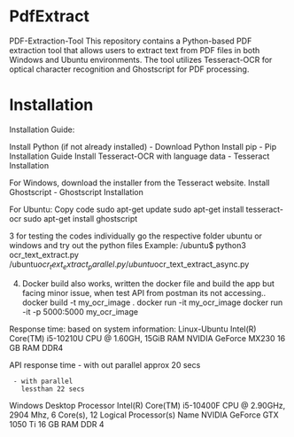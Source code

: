 # PdfExtract

PDF-Extraction-Tool
This repository contains a Python-based PDF extraction tool that allows users to extract text from PDF files in both Windows and Ubuntu environments. The tool utilizes Tesseract-OCR for optical character recognition and Ghostscript for PDF processing.
# Installation

Installation Guide:

Install Python (if not already installed) - Download Python
Install pip - Pip Installation Guide
Install Tesseract-OCR with language data - Tesseract Installation


For Windows, 
download the installer from the Tesseract website.
Install Ghostscript - Ghostscript Installation

For Ubuntu:
Copy code
sudo apt-get update
sudo apt-get install tesseract-ocr
sudo apt-get install ghostscript


3 for testing the codes individually go the respective folder ubuntu or windows and try out the python files
  Example:
  /ubuntu$ python3 ocr_text_extract.py 
  /ubuntu$ocr_text_extract_parallel.py
  /ubuntu$ocr_text_extract_async.py

4. Docker build also works, written the docker file and build the app but facing minor issue, when test API from postman its not accessing..
     docker build -t my_ocr_image .
     docker run -it my_ocr_image
     docker run -it -p 5000:5000 my_ocr_image


Response time:
    based on system information:
    Linux-Ubuntu 
       Intel(R) Core(TM) i5-10210U CPU @ 1.60GH, 15GiB RAM 
       NVIDIA GeForce MX230
       16 GB RAM DDR4

 API response time
      - with out parallel 
       approx 20 secs
      
     - with parallel
       lessthan 22 secs 
    
Windows Desktop
      Processor	Intel(R) Core(TM) i5-10400F CPU @ 2.90GHz, 2904 Mhz, 6 Core(s), 12 Logical Processor(s)
      Name	NVIDIA GeForce GTX 1050 Ti
      16 GB RAM DDR 4